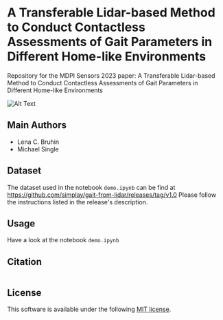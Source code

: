 # A Transferable Lidar-based Method to Conduct Contactless Assessments of Gait Parameters in Different Home-like Environments

Repository for the MDPI Sensors 2023 paper: A Transferable Lidar-based Method to Conduct Contactless Assessments of Gait Parameters in Different Home-like Environments

![Alt Text](example_feet_tracking.gif)

## Main Authors

+ Lena C. Bruhin
+ Michael Single

## Dataset

The dataset used in the notebook `demo.ipynb` can be find at https://github.com/simplay/gait-from-lidar/releases/tag/v1.0
Please follow the instructions listed in the release's description.

## Usage

Have a look at the notebook `demo.ipynb`

## Citation

```
```

## License

This software is available under the following [MIT license](LICENSE).
